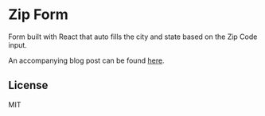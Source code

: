 # Zip Form

Form built with React that auto fills the city and state based on the Zip Code input.

An accompanying blog post can be found [here](http://davidablanchard.com/the-zip-code-is-all-you-need/).

## License

MIT
